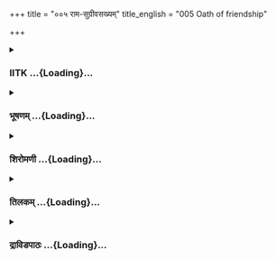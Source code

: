 +++
title = "००५ राम-सुग्रीवसख्यम्"
title_english = "005 Oath of friendship"

+++
<div caption="श्रीराम-हरिसीताराममूर्ति-घनपाठिभ्यां वचनम्" class="audioEmbed" src="https://archive.org/download/Ramayana-recitation-Sriram-harisItArAmamUrti-Ghanapaati-v2/Kanda_4/Kanda_4_KSK-005-Rama_Sugreeva_Sakhyam_0.mp3"></div>

<div class="js_include collapsed" newlevelforh1="3" title="IITK" unfilled url="/purANam/rAmAyaNam/audIchya-pAThaH/iitk/4_kiShkindhAkANDam/01-sugrIva-sakhyam/005_rAma-sugrIvasakhyam.md">
<details><summary><h3>IITK ...{Loading}...</h3></summary>

Rama and Lakshmana meet Sugriva -- Rama makes friendship with him --
Sugriva reveals the injustice done to him by Vali -- Rama assures him
help -- Sugriva promises to send his troops to find Sita.



#### श्लोकः
##### मूलम्
ऋश्यमूकात्तु हनुमान्गत्वा तु मलयं गिरिम्।  
आचचक्षे तदा वीरौ कपिराजाय राघवौ4.5.1॥

##### शब्दार्थः
हनुमान् Hanuman, ऋष्यमूकात् from Rishyamuka, मलयं Malaya, गिरिम् mountain, गत्वा on going, कपिराजाय to the lord of the monkeys, तदा then, वीरौ the two heroes, राघवौ Raghavas, आचचक्षे  seeing announced (the arrival)

##### आङ्ग्लानुवादः
Leaving Rishyamuka, Hanuman reached the Malaya mountain. Seeing the chief of monkeys there, he announced the arrival of  the heroic Raghavas.



#### श्लोकः
##### मूलम्
अयं रामो महाप्राज्ञस् सम्प्राप्तो दृढविक्रमः।  
लक्ष्मणेन सह भ्रात्रा रामोऽयं सत्यविक्रमः4.5.2॥

##### शब्दार्थः
महाप्राज्ञः very wise, दृढविक्रमः unfailing in valour, अयं रामः this Rama, भ्रात्रा with brother, लक्ष्मणेन सह along with Lakshmana, सम्प्राप्तः has arrived, अयं रामः this Rama, सत्यविक्रमः  endowed with the power of truth

##### आङ्ग्लानुवादः
'This Rama of greatwisdom and valour, endowed with the power of truth has arrived here along with his brother Lakshmana.



#### श्लोकः
##### मूलम्
इक्ष्वाकूणां कुले जातो रामो दशरथात्मजः।  
धर्मे निगदितश्चैव पितुर्निर्देशपारगः4.5.3॥

##### शब्दार्थः
इक्ष्वाकूणाम् of Ikshvakus, कुले in the race, जातः he is born, दशरथात्मजः Dasaratha's son, रामः Rama, धर्मे in righteousness, निगदितश्चैव is noteworthy, पितुः father's, निर्देशपारगः

##### आङ्ग्लानुवादः
'Born in the Ikshvaku race Rama Dasaratha's son, distinguished for his righteousness is here to carry out the orders of his father.



#### श्लोकः
##### मूलम्
तस्यास्य वसतोऽरण्ये नियतस्य महात्मनः।  
रावणेन हृता भार्या स त्वां शरणमागतः4.5.4॥

##### शब्दार्थः
अरण्ये in the forest, वसतः  living , नियतस्य  self controlled , तस्य his, अस्य this man, महात्मनः great man's, भार्या wife, रावणेन by Ravana, हृता is abducted, सः he, त्वाम् to you, शरणम् आगतः has come to you to seek refuge

##### आङ्ग्लानुवादः
'While the great Rama armed with selfrestraint was living in the forest, his wife was abducted by Ravana. So he has come to you seeing refuge.



#### श्लोकः
##### मूलम्
राजसूयाश्वमेधैश्च वह्निर्येनाभितर्पितः।  
दक्षिणाश्च तथोत्सृष्टा गावश्शतसहस्रशः4.5.5॥  
तपसा सत्यवाक्येन वसुधा येन पालिता।  
स्त्री हेतोस्तस्य पुत्रोऽयं रामस्त्वां शरणं गतः4.5.6॥

##### शब्दार्थः
येन by whom, राजसूयाश्वमेधैश्च by Rajasuya and Aswamedha yajnas, वह्निः god of fire, अभितर्पितः is gratified, तथा so also, शतसहस्रशः in hundreds and thousands, गावः cows, दक्षिणाः sacrificial gifts, उत्सृष्टाः येन by whom given, तपसा by practising religious austerity, सत्यवाक्येन  justly, वसुधा earth, पालिता is ruled, तस्य his, पुत्रः son, अयं रामः this is Rama, स्त्री हेतोः on account of a woman, शरणम् refuge, समागतः came here

##### आङ्ग्लानुवादः
'This Rama, son of a king who had gratified the firegod through many yajnas like  Rajasuya and Aswamedha, gifted hundreds of thousands of cows and ruled this earth with truth and austerity, has come seeking help for a woman.'



#### श्लोकः
##### मूलम्
भवता सख्यकामौ तौ भ्रातरौ रामलक्ष्मणौ।  
प्रतिगृह्यार्चयस्वैतौ पूजनीयतमावुभौ4.5.7॥

##### शब्दार्थः
भ्रातरौ  brothers, तौ  both, रामलक्ष्मणौ Rama and Lakshmana, भवता by you, सख्यकामौ for friendship, पूजनीयतमौ are worthiest of worship, एतौ both of them, उभौ both, प्रतिगृह्य  may receive, अर्चयस्व  welcome with all reverence

##### आङ्ग्लानुवादः
'Both the brothers, Rama and Lakshmana seek friendship with you. As both of them are worthiest of worship, welcome them with due reverence.'



#### श्लोकः
##### मूलम्
श्रुत्वा हनुमतो वाक्यं सुग्रीवो हृष्टमानसः।  
भयं चराघवाद्घोरं प्रजहौ विगतज्वरः॥4.5.8॥  
सकृत्वा मानुषं रूपं सुग्रीवः प्लवगर्षभः।  
दर्शनीयतमो भूत्वा प्रीत्या प्रोवाच राघवम्4.5.9॥

##### शब्दार्थः
हृष्टमानसः delighted at heart, सुग्रीवः Sugriva, हनुमतः Hanuman's, वाक्यम् word, श्रुत्वा having heard, भयं च and fear, राघवा Raghava, घोरं  terrible, प्रजहौ abandoned, विगतज्वरः devoid of fear, प्रीत्या lovingly, दर्शनीयतमः most attractive, सकृत्वा having taken, मानुषं रूपं human form, सुग्रीवः Sugriva, प्लवगर्षभः best among monkeys, भूत्वा having given up, राघवम् of  Raghava,  (प्र)उवाच said,

##### आङ्ग्लानुवादः
Hanuman's words took away Sugriva's great fear for Rama and filled him with cheer. This bull among monkeys gave up his natural appearance and and assuming an attractive human form spoke to Rama lovinglyः



#### श्लोकः
##### मूलम्
भवान्धर्मविनीतश्च विक्रान्तस्सर्ववत्सलः।  
आख्याता वायुपुत्रेण तत्त्वतो मे भवद्गुणाः4.5.10॥

##### शब्दार्थः
भवान् you, धर्मविनीतश्च educated in all dharmas, विक्रान्तः a great hero, सर्ववत्सलः kind to all beings, भवद्गुणाः your virtues, वायुपुत्रेण by the son of the windgod, तत्त्वतः truly, मे to me, आख्याताः apprised

##### आङ्ग्लानुवादः
'You are a great hero, affectionate to all and wellversed in all dharmas. The son of the  
Windgod has, in fact, apprised me  of your virtues



#### श्लोकः
##### मूलम्
तन्ममैवैष सत्कारो लाभश्चैवोत्तमः प्रभो।  
यत्त्वमिच्छसि सौहार्दं वानरेण मया सह4.5.11॥

##### शब्दार्थः
प्रभो O Lord, तत् that, त्वम् you, वानरेण by a monkey, मया सह with me, सौहार्दम् friendship, इच्छसि (इति) यत् that you are wishing, एषः that way, ममैव for myself, सत्कारः an honour, उत्तमः best, लाभश्च benefit

##### आङ्ग्लानुवादः
'O Lord that you are eager to have friendship with me, who is a monkey is a great honour and is extremely beneficial to me.



#### श्लोकः
##### मूलम्
रोचते यदि वा सख्यं बाहुरेष प्रसारितः।  
गृह्यतां पाणिना पाणिर्मर्यादा बध्यतां ध्रुवा4.5.12॥

##### शब्दार्थः
वा if , सख्यम् friendship, रोचते यदि is desired, एषः this is, बाहुः my arm, प्रसारितः stretched, पाणिना on my hand, पाणिः your hand, गृह्यताम् may be received, ध्रुवा firm, मर्यादा  with due2 2regard, बध्यताम् may be bound

##### आङ्ग्लानुवादः
'If you are desirous of my friendship, here is my arm (palm) stretched out to you. With due regard, establish our bond firmly, holding my palm in yours.'



#### श्लोकः
##### मूलम्
एतत्तु वचनं श्रुत्वा सुग्रीवेण सुभाषितम्।  
सम्प्रहृष्टमना हस्तं पीडयामास पाणिना4.5.13॥  
हृद्यं सौहृदमालम्ब्यपर्यष्वजत पीडितम्।

##### शब्दार्थः
सुग्रीवेण(सुग्रीवस्य) Sugriva's, सुभाषितम् wellsaid,एतत् this,वचनम् word,श्रुत्वा having heard, सम्प्रहृष्टमनाः became very happy, पाणिना with the hand, हस्तम् hand, पीडयामास pressed, सौहृदम् affectionately, आलम्ब्य maintaining, हृद्यं delighted , पीडितम्  getting close, पर्यष्वजत firmly hugged

##### आङ्ग्लानुवादः
Rama became very happy to hear Sugriva's warm words and pressed his hand with his. Delighted, he went close  to Sugriva and hugged him tightly and  affectionately.



#### श्लोकः
##### मूलम्
ततो हनूमान्सन्त्यज्य भिक्षुरूपमरिन्दमः॥4.5.14॥  
काष्ठयोस्स्वेन रूपेण जनयामास पावकम्।  
दीप्यमानं ततो वह्निं ह्निं पुष्पैरभ्यर्च्य सत्कृतम्4.5.15॥  
तयोर्मध्येऽथ सुप्रीतो निदधे सुसमाहितः।

##### शब्दार्थः
ततः thereafter, अरिन्दमः vanquisher of enemies, हनुमान् Hanuman, भिक्षुरूपम् mendicant form, सन्त्यज्य giving up, स्वेन by his real, रूपेण form, काष्ठयोः two pieces of wood, पावकम् fire, जनयामास generated, ततः then, दीप्यमानम् glowing, सत्कृतम् a spot of worship, वह्निम्  into fire, पुष्पैः of flowers, अभ्यर्च्य made an offering, सुसमाहितः vigilant, सुप्रीतः a pleased one, तयोः of them, मध्ये in between, निदधे placed

##### आङ्ग्लानुवादः
Then, Hanuman vanquisher of enemies, gave up his guise of a mendicant, assumed his natural form and generated fire by rubbing two pieces of wood. Wellpleased at heart, he made an offering of flowers to the flaming fire and placed it between them.



#### श्लोकः
##### मूलम्
ततोऽग्निं दीप्यमानं तौ चक्रतुश्च प्रदक्षिणम्॥4.5.16॥  
सुग्रीवो राघवश्चैव वयस्यत्वमुपागतौ।

##### शब्दार्थः
ततः then, तौ both of them, दीप्यमानम् blazing, अग्निम् fire, प्रदक्षिणं चक्रतुः went round, सुग्रीवः Sugriva, राघवश्चैव and Raghava also, वयस्यत्वम् friendship, उपागतौ  both established

##### आङ्ग्लानुवादः
They both circumambulated the blazing fire and solemnized their friendship.



#### श्लोकः
##### मूलम्
ततस्सुप्रीतमनसौ तावुभौ हरिराघवौ4.5.17॥  
अन्योन्यमभिवीक्षन्तौ न तृप्तिमुपजग्मतुः।

##### शब्दार्थः
ततः then, सुप्रीतमनसौ both delighted at heart, तौ both, हरिराघवौ Sugriva and Rama, उभौ  
both, अन्योन्यम् each other, अभिवीक्षन्तौ looking at each other, तृप्तिम् contented, न अभिजग्मतुः  yet not fully content

##### आङ्ग्लानुवादः
Rama and the monkey contented at heart, yet not fully content, continued looking at each other.



#### श्लोकः
##### मूलम्
त्वं वयस्योऽसि मे हृद्यो ह्येकं दुःखं सुखं च नौ4.5.18॥  
सुग्रीवो राघवं वाक्यमित्युवाच प्रहृष्टवत्।

##### शब्दार्थः
त्वम् you, मे to me, हृद्यः dear, वयस्यः friend, असि you are, नौ for both of us, सुखम् pleasure, दुःखं च and sorrow, ह्येकम् are one and the same, इति thus, सुग्रीवः Sugriva, प्रहृष्टवत् happy, वाक्यम् words, उवाच said.

##### आङ्ग्लानुवादः
'You are a dear friend to me. Your sorrow is my sorrow, your pleasure is my  pleasure. We are one and the same' said Sugriva to Rama, his heart overflowing with happiness.



#### श्लोकः
##### मूलम्
ततस्सुपर्णबहुलां छित्वा शाखां सुपुष्पिताम्4.5.19॥  
सालस्यास्तीर्य सुग्रीवो निषसाद सराघवः।

##### शब्दार्थः
ततः then, सुग्रीवः Sugriva, सालस्य of a Sala tree, सुपर्णबहुलाम् with luxuriant leaves, सुपुष्पिताम् wellblossomed, शाखाम् branch, छित्वा cut, आस्तीर्य spread, सराघवः along with Rama, निषसाद sat down.

##### आङ्ग्लानुवादः
Then Sugriva cut the branch of a sala tree with luxuriant leaves and flowers, spread it on the ground and sat down along with Raghava.



#### श्लोकः
##### मूलम्
लक्ष्मणायाथ संहृष्टो हनूमान् प्लवगर्षभः4.5.20॥  
शाखां चन्दनवृक्षस्य ददौ परमपुष्पिताम्।

##### शब्दार्थः
अथ then, संहृष्टः very happy, प्लवगर्षभः bull among monkeys, हनुमान् Hanuman, चन्दनवृक्षस्य sandal tree, परमपुष्पिताम् full of flowers, शाखाम् branch, लक्ष्मणाय to Lakshmana, ददौ gave.

##### आङ्ग्लानुवादः
Then Hanuman, the bull among monkeys, felt very happy, cut the branch of a sandalwood tree full of flowers and gave it to Lakshmana.



#### श्लोकः
##### मूलम्
ततः प्रहृष्टस्सुग्रीवः श्लक्ष्णं मधुरया गिरा4.5.21॥  
प्रत्युवाच तदा रामं हर्षव्याकुललोचनः।

##### शब्दार्थः
ततः then, प्रहृष्टः overwhelmed with joy, सुग्रीवः Sugriva, हर्षव्याकुललोचनः eyes sparkling with joy, तदा then, रामम् Rama, मधुरया in sweet, गिरा with words, श्लक्ष्णम् gently, प्रत्युवाच replied.

##### आङ्ग्लानुवादः
Then Sugriva, eyes sparkling with joy, replied to Rama in a sweet, gentle voice.



#### श्लोकः
##### मूलम्
अहं विनिकृतो राम चरामीह भयार्दितः4.5.22॥  
हृतभार्यो वने त्रस्तो दुर्गमेतदुपाश्रितः।

##### शब्दार्थः
राम Rama, अहम् I, विनिकृतः badly insulted, हृतभार्यः wife hijacked, भयार्दितः stricken with fear, इह here, वने in the forest, चरामि I am moving, त्रस्तः frightened, दुर्गम् in accessible, एतत् this, उपाश्रितः taken refuge.

##### आङ्ग्लानुवादः
'O Rama, I have been insulted deeply and my wife hijacked. Stricken with fear I have taken refuge in this inaccessible forest.



#### श्लोकः
##### मूलम्
सोऽहं त्रस्तो वने भीतो वसाम्युद्भ्रान्तचेतनः4.5.23॥  
वालिना निकृतो भ्रात्रा कृतवैरश्च राघव।

##### शब्दार्थः
राघव O Rama, भ्रात्रा by my brother, वालिना Vali, निकृतः humiliated, कृतवैरश्च developed enmity, सः अहम् such a person, त्रस्तः frightened, उद्भ्रान्तचेतनः with unsteady mind, वने in the forest, भीतः fearing, वसामि I am living.

##### आङ्ग्लानुवादः
'O Rama humiliated by my brother Vali, I have developed enmity with him. Terribly distraught and disturbed I live in this forest in great fear.



#### श्लोकः
##### मूलम्
वालिनो मे महाभाग भयार्तस्याभयं कुरु4.5.24॥  
कर्तुमर्हसि काकुत्स्थ भयं मे न भवेद्यथा।

##### शब्दार्थः
महाभाग reverend, वालिनः from Vali, भयार्तस्य feeling helpless with fear, मे to me, अभयम् security, कुरु give me, काकुत्स्थ Kakusta, मे यथा as I, भयम् fear, न भवेत् may not be, कर्तुम् to do, अर्हसि you ought to.

##### आङ्ग्लानुवादः
'O reverend Kakutstha, I feel helpless with fear from Vali. Save me. You should release me free from fear.'



#### श्लोकः
##### मूलम्
एवमुक्तस्तु तेजस्वी धर्मज्ञो धर्मवत्सलः4.5.25॥  
प्रत्यभाषत काकुत्स्थः सुग्रीवं प्रहसन्निव।

##### शब्दार्थः
एवम् that way, उक्तः having addressed, तेजस्वी glorious, धर्मज्ञः righteous man, धर्मवत्सलः   lover of dharma, काकुत्स्थः Kakutstha, प्रहसन्निव with gentle smile on the face, सुग्रीवम् to Sugriva, प्रत्यभाषत replied.

##### आङ्ग्लानुवादः
The righteous and glorious Rama to whom dharma is very dear said to Sugriva with a gentle smile on his face, when he was entreated thusः



#### श्लोकः
##### मूलम्
उपकारफलं मित्रं विदितं मे महाकपे4.5.26॥  
वालिनं तं वधिष्यामि तव भार्यापहारिणम्।

##### शब्दार्थः
महाकपे O great monkey, मित्रम् a friend, उपकारफलम् result of doing a good deed, मे to me, विदितम् is known, तव your, भार्यापहारिणम् one who has stolen your wife, तं वालिनम् that Valin, वधिष्यामि I will kill.

##### आङ्ग्लानुवादः
'O great monkey I know friendship is the fruit of a beneficial deed. I will kill that Vali who has usurped your wife.



#### श्लोकः
##### मूलम्
अमोघास्सूर्यसङ्काशा ममैते निशिताश्शराः4.5.27॥  
तस्मिन्वालिनि दुर्वृत्ते निपतिष्यन्ति वेगिताः।  
कङ्कपत्रप्रतिच्छन्ना महेन्द्राशनिसन्निभाः4.5.28॥  
तीक्ष्णाग्रा ऋजुपर्वाणस्सरोषा भुजगा इव।

##### शब्दार्थः
अमोघाः unfailing, सूर्यसङ्कशाः comparable to Sun, निशिताः sharp, कङ्कपत्रप्रतिच्छन्नाः covered with the feathers of a kanka bird, महेन्द्राशनिसन्निभाः equal to great India's thunderbolt, तीक्ष्णाग्राः with a sharp tip, ऋजुपर्वाणः straight, सरोषाः angry, भुजगाः इव like serpents, इमे these, मम शराः my arrows, वेगिताः soon, दुर्वृत्ते at the miscreant, तस्मिन् at him, वालिनि at Vali, निपतिष्यन्ति they will strike.

##### आङ्ग्लानुवादः
'These arrows covered with kanka feathers, sharp and straight at the tip, comparable to great Indra's thunderbolt are (burning bright) like the sun. Looking like angry serpents, they will unfailingly strike at the miscreant Vali soon.



#### श्लोकः
##### मूलम्
तमद्य वालिनं पश्य तीक्ष्णैराशीविषोपमैः4.5.29॥  
शरैर्विनिहतं भूमौ विकीर्णमिव पर्वतम्।

##### शब्दार्थः
अद्य now, आशीविषोपमैः comparable to serpents, तीक्ष्णैः sharp, शरैः arrows, विनिहतम् killed, भूमौ on the ground, प्रकीर्णम् will fall shattered, पर्वतमिव like a mountain, वालिनम् Vali, पश्य see.

##### आङ्ग्लानुवादः
'With these sharp, serpentlike arrows Vali will be killed. He will fall down on the ground like a mountain shattered.You will see it now'.



#### श्लोकः
##### मूलम्
स तु तद्वचनं श्रुत्वा राघवस्यात्मनो हितम्4.5.30॥  
सुग्रीवः परमप्रीतस्सुमहद्वाक्यमब्रवीत्।

##### शब्दार्थः
सः सुग्रीवः that Sugriva, आत्मनः for himself, हितम् welfare, राघवस्य Rama's, तत् वचनम् those words, श्रुत्वा after hearing, परमप्रीतः very much pleased, सुमहान् very great, वाक्यम् words, अब्रवीत् said.

##### आङ्ग्लानुवादः
Sugriva, very much pleased with the words of Rama, spoke highly (of him).



#### श्लोकः
##### मूलम्
तव प्रसादेन नृसिंह राघव  
प्रियां च राज्यं च समाप्नुयामहम्।  
तथा कुरु त्वं नरदेव वैरिणं  
यथा निहंस्यद्य रिपुंममाग्रजम्4.5.31॥

##### शब्दार्थः
नृसिंह lion among men, तव your, प्रसादेन by your grace, अहम् I am, प्रियां च wife and, राज्यं च kingdom, समाप्नुयाम् will attain, नरदेव king, सः he, पुनः again, यथा as, निहंस्यद्य will destroy, तथा thus, त्वम् you, वैरिणम् enemy, मम अग्रजम् my elder brother, कुरु do.

##### आङ्ग्लानुवादः
'O Rama, by your grace I will get my wife and kingdom back. O king accomplish this so that I can destroy my, elder brother, my enemy, O lion among men



#### श्लोकः
##### मूलम्
सीता कपीन्द्रक्षणदाचराणां  
राजीवहेमज्वलनोपमानि।  
सुग्रीवरामप्रणयप्रसङ्गे  
वामानि नेत्राणि समं स्फुरन्ति4.5.32॥

##### शब्दार्थः
सुग्रीवरामप्रणयप्रसङ्गे while Sugriva and Rama were making a friendly alliance, सीताकपीन्द्रक्षणदाचराणाम् Sita's, Vali's and also Ravana's, राजीवहेमज्वलनोपमानि lotuslike and blazing like gold, वामानिनेत्राणि left eyes, समम् equally, स्फुरन्ति throbbed.

##### आङ्ग्लानुवादः
While Sugriva was making a friendly alliance with Rama, Sita's left eye, like lotus, Vali's left eye glittering like gold and Ravana's left eye blazing (like fire) twitched at the same time for a moment (Twitching of left eye is considered auspicious to a woman and ominous to a man).  

#### समाप्तिः
 श्रीमद्रामायणे वाल्मीकीय आदिकाव्ये किष्किन्धाकाण्डे पञ्चमस्सर्गः॥  
Thus ends the fifth sarga of Kishkindakanda of the Holy Ramayana, the first epic composed by sage Valmiki.

</details>
</div>
<div class="js_include collapsed" newlevelforh1="3" title="भूषणम्" unfilled url="/purANam/rAmAyaNam/audIchya-pAThaH/TIkA/bhUShaNa_iitk/4_kiShkindhAkANDam/01-sugrIva-sakhyam/005_rAma-sugrIvasakhyam.md">
<details><summary><h3>भूषणम् ...{Loading}...</h3></summary>



ऋश्यमूकात्तु हनुमान् गत्वा तु मलयं गिरिम् ।  

आचचक्षे तदा वीरौ कपिराजाय राघवौ  ॥  ४।५।१  ॥   

अथ पापभीतस्य कर्मानुरूपं फलं दिशतो भगवतो ऽपि त्रस्तस्य आचार्यमुखात्
भगवद्गुणान् श्रुत्वा तदेकोपायनिष्ठा सूच्यते पञ्चमे ऋश्यमूकात्वित्यादि ।
रामलक्ष्मणदर्शनभीतः सुग्रीवः ऋश्यमूकादुत्प्लुत्य गहनं
मलयाख्यमृश्यमूकपर्यन्तपर्वतं गतः हनुमान् रामलक्ष्मणौ तत्र प्रतिष्ठाप्य
सुग्रीवं तत्रानीतवानिति बोध्यम्  ॥  ४।५।१  ॥   

  

अयं रामो महाप्राज्ञः सम्प्राप्तो दृढविक्रमः ।  

लक्ष्मणेन सह भ्रात्रा रामो ऽयं सत्यविक्रमः  ॥  ४।५।२  ॥   

अयं रामः सम्प्राप्तः । अयं रामः सत्यविक्रमः । त्वच्छत्रुनिबर्हणक्षम
इत्यर्थः  ॥  ४।५।२  ॥   

  

इक्ष्वाकूणां कुले जातो रामो दशरथात्मजः ।  

धर्मे निगदितश्चैव पितुर्निर्देशपारगः  ॥  ४।५।३  ॥   

निगदितः प्रसिद्धः  ॥  ४।५।३  ॥   

  

तस्यास्य वसतो ऽरण्ये नियतस्य महात्मनः ।  

रावणेन हृता भार्या स त्वां शरणमागतः  ॥  ४।५।४  ॥   

राजसूयाश्वमेधैश्च वह्निर्येनाभितर्पितः ।  

दक्षिणाश्च तथोत्सृष्टा गावः शतसहस्रशः  ॥  ४।५।५  ॥   

तपसा सत्यवाक्येन वसुधा येन पालिता ।  

स्त्रीहेतोस्तस्य पुत्रो ऽयं रामस्त्वां शरणं गतः  ॥  ४।५।६  ॥   

भवता सख्यकामौ तौ भ्रातरौ रामलक्ष्मणौ ।  

प्रतिगृह्यार्चयस्वैतौ पूजनीयतमावुभौ  ॥  ४।५।७  ॥   

श्रुत्वा हनुमतो वाक्यं सुग्रीवो हृष्टमानसः ।  

भयं च राघवाद्घोरं प्रजहौ विगतज्वरः  ॥  ४।५।८  ॥   

तस्येत्यादि  ॥  ४।५।४८  ॥   

  

स कृत्वा मानुषं रूपं सुग्रीवः प्लवगर्षभः ।  

दर्शनीयतमो भूत्वा प्रीत्या प्रोवाच राघवम्  ॥  ४।५।९  ॥   

भवान् धर्मविनीतश्च विक्रान्तः सर्ववत्सलः ।  

आख्याता वायुपुत्रेण तत्त्वतो मे भवद्गुणाः  ॥  ४।५।१०  ॥   

तन्मयैवैष सत्कारो लाभश्चैवोत्तमः प्रभो ।  

यत्त्वमिच्छसि सौहार्दं वानरेण मया सह  ॥  ४।५।११  ॥   

स कृत्वेति । राघवं प्राप्येति शेषः  ॥  ४।५।९११  ॥   

  

रोचते यदि वा सख्यं बाहुरेष प्रसारितः ।  

गृह्यतां पाणिना पाणिर्मर्यादा बध्यतां ध्रुवा  ॥  ४।५।१२  ॥   

रोचत इति । मर्यादा व्यवस्था  ॥  ४।५।१२  ॥   

  

एतत्तु वचनं श्रुत्वा सुग्रीवेण सुभाषितम् ।  

स प्रहृष्टमना हस्तं पीडयामास पाणिना  ॥  ४।५।१३  ॥   

एतत्विति । राम इति शेषः  ॥  ४।५।१३  ॥   

  

हृद्यं सौहृदमालम्ब्य पर्यष्वजत पीडितम्  ॥  ४।५।१४  ॥   

हृद्यमित्यर्धम् । पिडितं दृढम्  ॥  ४।५।१४  ॥   

  

ततो हनूमान् सन्त्यज्य भिक्षुरूपमरिन्दमः ।  

काष्ठयोः स्वेन रूपेण जनयामास पावकम्  ॥  ४।५।१५  ॥   

मर्यादा बध्यतामिति वदतः सुग्रीवस्याशयं विदित्वाचरति तत इति । भिक्षुरूपं
सन्त्यज्येत्यनेन सुग्रीवविश्वासार्थम् "तौ त्वया प्राकृतेनैव गत्वा ज्ञेयौ
प्लवङ्गम" इति तदुक्तप्रकारेण पुनर्भिक्षुरूपेणैव तदन्तिकं गत इत्यवगम्यते
। स्वेन रूपेण वानररूपेण काष्ठयोः अरणिभूतशमीकाष्ठयोः । सप्तम्यन्तं पदम्
 ॥  ४।५।१५  ॥   

  

दीप्यमानं ततो वह्निं पुष्पैरभ्यर्च्य सत्कृतम् ।  

तयोर्मध्ये ऽथ सुप्रीतो निदधे सुसमाहितः  ॥  ४।५।१६  ॥   

दीप्यमानमिति । सत्कृतमित्यभ्यर्च्येत्यस्यानुवादः । तयोः रामसुग्रीवयोः  ॥ 
४।५।१६  ॥   

  

ततो ऽग्निं दीप्यमानं तौ चक्रतुश्च प्रदक्षिणम् ।  

सुग्रीवो राघवश्चैव वयस्यत्वमुपागतौ  ॥  ४।५।१७  ॥   

तत इति । प्रदक्षिणं चक्रतुः । अन्योन्यं पाणिं गृहीत्वेति शेषः । उपागतौ
अग्निसाक्षिकमिति शेषः  ॥  ४।५।१७  ॥   

  

ततः सुप्रीतमनसौ तावुभौ हरिराघवौ ।  

अन्योन्यमभिवीक्षन्तौ न तृप्तिमुपजग्मतुः  ॥  ४।५।१८  ॥   

तत इति । अभिवीक्षन्तौ अभिवीक्षमाणौ  ॥  ४।५।१८  ॥   

  

त्वं वयस्यो ऽसि मे हृद्यो ह्येकं दुःखं सुखं च नौ ।  

सुग्रीवो राघवं वाक्यमित्युवाच प्रहृष्टवत्  ॥  ४।५।१९  ॥   

त्वमिति । एकं समानम्, त्वद्दुःखेन मम दुखं भवतु त्वत्सुखेन मम सुखं
भवत्वित्यर्थः । अनेन परसाम्यापत्त्यभ्यर्थनं सूचितम्  ॥  ४।५।१९  ॥   

  

ततः स पर्णबहुलां छित्त्वा शाखां सुपुष्पिताम् ।  

सालस्यास्तीर्य सुग्रीवो निषसाद सराघवः  ॥  ४।५।२०  ॥   

लक्ष्मणायाथ संहृष्टो हनुमान् प्लवगर्षभः ।  

शाखां चन्दनवृक्षस्य ददौ परमपुष्पिताम्  ॥  ४।५।२१  ॥   

तत इति । सराघव इत्यनेन एकासनत्वमुक्तम्  ॥  ४।५।२०,२१  ॥   

  

ततः प्रहृष्टः सुग्रीवः श्लक्ष्णं मधुरया गिरा ।  

प्रत्युवाच तदा रामं हर्षव्याकुललोचनः  ॥  ४।५।२२  ॥   

तत इति । "प्रत्युवाच तदा रामम्" इति पाठः  ॥  ४।५।२२  ॥   

  

अहं विनिकृतो राम चरामीह भयार्दितः ।  

हृतभार्यो वने त्रस्तो दुर्गमे तदुपाश्रितः  ॥  ४।५।२३  ॥   

अहमिति । त्रस्तः चकितः । अत्रस्त इति वा  ॥  ४।५।२३  ॥   

  

सो ऽहं त्रस्तो वने भीतो वसाम्युद्भ्रान्तचेतनः ।  

वालिना निकृतो भ्रात्रा कृतवैरश्च राघव  ॥  ४।५।२४  ॥   

सो ऽहमिति । त्रस्तः भीतः उत्तरोत्तरं भीतः । यद्वा वालित्रस्तो ऽहमस्मिन्
वने अभीतो वसामीत्यर्थः  ॥  ४।५।२४  ॥   

  

वालिनो मे महाभाग भयार्तस्याभयं कुरु ।  

कर्तुमर्हसि काकुत्स्थ भयं मे न भवेद्यथा  ॥  ४।५।२५  ॥   

वालिन इति । अभयं भयाभावं कुरु । आर्त्यतिशयेन दार्ढ्याय पुनरुच्यते
कर्तुमित्यर्धेन । मे भयं यथा न भवेत्तथा कर्तुमर्हसीत्यन्वयः  ॥  ४।५।२५
 ॥   

  

एवमुक्तस्तु तेजस्वी धर्मज्ञो धर्मवत्सलः ।  

प्रत्यभाषत काकुत्स्थः सुग्रीवं प्रहसन्निव  ॥  ४।५।२६  ॥   

उपकारफलं मित्रं विदितं मे माहकपे ।  

वालिनं तं वधिष्यामि तव भार्यापहारिणम्  ॥  ४।५।२७  ॥   

अमोघाः सूर्यसङ्काशा ममैते निशिताः शराः ।  

तस्मिन् वालिनि दुर्वृत्ते निपतिष्यन्ति वेगिताः  ॥  ४।५।२८  ॥   

प्रहसन्निव कियन्मात्रमेतदिति हसित्वा । इवशब्दो मन्दस्मितत्वे  ॥  ४।५।२६२८
 ॥   

  

कङ्कपत्त्रप्रतिच्छन्ना महेन्द्राशनिसन्निभाः ।  

तीक्ष्णाग्रा ऋजुपर्वाणाः सरोषा भुजगा इव  ॥  ४।५।२९  ॥   

कङ्कपत्त्रप्रतिच्छन्नाः कङ्कपत्रैर्बद्धा इत्यर्थः  ॥  ४।५।२९  ॥   

  

तमद्य वालिनं पश्य क्रूरैराशीविषोपमैः ।  

शरैर्विनिहतं भूमौ विकीर्णमिव पर्वतम्  ॥  ४।५।३०  ॥   

स तु तद्वचनं श्रुत्वा राघवस्यात्मनो हितम् ।  

सुग्रीवः परमप्रीतः सुमहद्वाक्यमब्रवीत्  ॥  ४।५।३१  ॥   

अद्य पश्येत्यनेन क्रियाझाटित्यमुक्तम्  ॥  ४।५।३०,३१  ॥   

  

तव प्रसादेन नृसिंह राघव प्रियां च राज्यं च समाप्नुयामहम् ।  

तथा कुरु त्वं नरदेव वैरिणं यथा निहंस्यद्य रिपुं ममाग्रजम्  ॥  ४।५।३२  ॥   

कुरु यतस्वेत्यर्थः । वैरिणं रिपुमिति द्विरुक्त्या वैरकृतं शात्रवं न तु
जात्येत्युक्तम्  ॥  ४।५।३२  ॥   

  

सीताकपीन्द्रक्षणदाचराणां राजीवहेमज्वलनोपमानि ।  

सुग्रीवरामप्रणयप्रसङ्गे वामानि नेत्राणि समं स्फुरन्ति  ॥  ४।५।३३  ॥   

इत्यार्षे श्रीरामायणे वाल्मीकीये आदिकाव्ये श्रीमत्किष्किन्धाकाण्डे
पञ्चमः सर्गः  ॥  ५  ॥   

प्रसङ्गात् कविराह सीतेति । सीतानेत्रं राजीवोपमम् । वालिनेत्रं हेमोपमं
पिङ्गाक्षत्वात् । रावणनेत्राणि ज्वलनोपमानि । पुरुषस्य
वामनेत्रस्फुरणमनर्थकरम् । स्त्रियास्तु शोभनमिति निमित्तशास्त्रविदः  ॥ 
४।५।३३  ॥   

इति श्रीगोविन्दराजविरचिते श्रीरामायणभूषणे मुक्ताहाराख्याने
किष्किन्धाकाण्डव्याख्याने प़ञ्चमः सर्गः  ॥  ५  ॥   



</details>
</div>
<div class="js_include collapsed" newlevelforh1="3" title="शिरोमणी" unfilled url="/purANam/rAmAyaNam/audIchya-pAThaH/TIkA/shiromaNI_iitk/4_kiShkindhAkANDam/01-sugrIva-sakhyam/005_rAma-sugrIvasakhyam.md">
<details><summary><h3>शिरोमणी ...{Loading}...</h3></summary>



रामलक्ष्मणनयनान्तरकालिकं हनुमद्वृत्तान्तमाह ऋष्यमूकादित्यादिभिः ।
ऋष्यमूकात् मलयं तदेकदेशमलयाभिधं गिरिं हनुमान्गत्वा कपिराजाय सुग्रीवाय
राघवौ रामलक्ष्मणावाचचक्षे । एतेन राघवौ ऋष्यमूके एव हनुमता संस्थापिताविति
सूचितम्  ॥  ४।५।१  ॥   

  

तद्वचनाकारमाह अयमिति । महाप्राज्ञ हे सुग्रीव दृढविक्रमः अजेयपराक्रमः
सत्यविक्रमः सत्याय सत्यपरिपालनाय विक्रमः पादन्यासो यस्य सः धर्मे
स्वधर्माचरणे निगदितः प्रसिद्धः अत एव पितुर्निर्देशकारक आज्ञापरिपालकः
आरामः सर्वाभिरामदाता अरामः अरमतिप्रकाशममति प्राप्नोति सः इक्ष्वाकूणां
कुले जातः प्रादुर्भूतो दशरथात्मजो दशरथनित्यपुत्रः अयं रामः लक्ष्मणेन
भ्रात्रा सह अयं शापवशेन वालिना प्राप्तुमशक्यम् ऋष्यमूकं संप्राप्तः ।
श्लोकद्वयमेकान्वयि  ॥  ४।५।२,३  ॥   

  

वनगमनप्रयोजनं स्पष्टतो वदन्नाह राजेति । येन
राजसूयाश्वमेधैर्वह्निरतितर्पितः शतसहस्रशः गावो दक्षिणा उत्सृष्टाः दत्ताः
तपसा अतिविचारेण सत्यवाक्येन च येन वसुधा पालिता तस्य दशरथस्य पुत्रो ऽयं
रामः स्त्रीहेतोः भार्यानिदर्शितमुनिपरिपालनकारणात् अरण्यं समागतः
संप्राप्तः । श्लोकद्वयमेकान्वयि  ॥  ४।५।४,५  ॥   

  

तस्येति । तस्य पित्राज्ञप्तस्य अत एवारण्ये वसतः नियतस्य नित्यं
यतचित्तस्यास्य रामस्य भार्या रावणेन हृता अतः स रामः शरणं स्वरक्षार्थिनं
त्वामागतः प्राप्तः  ॥  ४।५।६  ॥   

  

भवतेति । भवता सख्यकामौ सख्यविषयकेच्छावन्तौ एतौ रामलक्ष्मणौ प्रगृह्य
तत्संनिधिं गत्वा आनीय अर्चयस्व  ॥  ४।५।७  ॥   

  

श्रुत्वेति । हनुमतो वाक्यं श्रुत्वा हृष्टमानसः सुग्रीवः राघवात् भयं
वालिप्रेषितसंभावनया समुत्पन्नभीतिं प्रजहौ अत एव गतविज्वरो ऽभवदिति शेषः
 ॥  ४।५।८  ॥   

  

स इति । सुग्रीवो मानुषं रूपं कृत्वा अत एव दर्शनीयतमो भूत्वा प्रीत्या
राघवं प्राप्येति शेषः, उवाच  ॥  ४।५।९  ॥   

  

तद्वचनाकारमाह भवानिति । धर्मविनीतः धर्मविषयकातिशिक्षावान् अत एव सुतपाः
अतिविचारवान् अत एव सर्ववत्सलः सर्वविषयकवात्सल्यवान् भवान् अस्तीति शेषः ।
ननु त्वया कथं ज्ञातमित्यत आह भवद्गुणाः वायुपुत्रेण मे मह्यं तत्त्वतः
आख्याताः  ॥  ४।५।१०  ॥   

  

तदिति । एष त्वं वानरेण मया सह सौहार्दं यदिच्छसि तन्मम सत्कारः उत्तमो
लाभश्च  ॥  ४।५।११  ॥   

  

रोचते इति । यदि मे सख्यं रोचते भवते इति शेषः, तदा एष बाहुः प्रसारितो
मयेति शेषः । तत्प्रयोजनमाह पाणिना स्वहस्तेन पाणिः मम हस्तः गृह्यतां
ध्रुवा अचाल्या मर्यादा गृहीतकरो न त्यक्तव्य इत्याकारकसदाचारः गृह्यतां
स्वीक्रियताम्  ॥  ४।५।१२  ॥   

  

एतदिति । सुग्रीवस्य सुभाषितमेतद्वचनं श्रुत्वा संप्रहृष्टमनाः रामः पाणिना
हस्तं सुग्रीवपाणिं पीडयामास दृढं जग्राह  ॥  ४।५।१३  ॥   

  

हृष्ट इति । सौहृदमालम्ब्य प्राप्य हृष्टः सुग्रीवः पीडितं
सीतावियोगदुःखितं रामं पर्यष्वजत ततो ऽनन्तरम् अरिन्दमो हनूमान् भिक्षुरूपं
संत्यज्य स्वेन आत्मीयेन रूपेणोपलक्षितः सन् काष्ठयोः अरण्योः पावकं वह्निं
जनयामास । भिक्षुरूपं संत्यज्येत्यनेन सुग्रीवसमीपागमनसमये तद्विश्वासार्थं
पुनर्भिक्षुरूपं जग्राहेति व्यञ्जितम् । सार्धश्लोक एकान्वयी  ॥  ४।५।१४
 ॥   

  

दीप्यमानमिति । ततस्तयोररण्योर्दीप्यमानं वह्निं सत्कृतं यथा भवति तथा
पुष्पैरभ्यर्च्य तयोः रामसुग्रीवयोर्मध्ये सुप्रीतो हनुमान् निदधौ ।
अर्धद्वयमेकान्वयि  ॥  ४।५।१५  ॥   

  

तत इति । ततो वह्निस्थापनान्तरं वयस्यत्वं सख्यमुपागतौ प्राप्तौ सुग्रीवो
राघवश्च प्रदक्षिणं चक्रतुः  ॥  ४।५।१६  ॥   

  

तत इति । ततः अग्निसाक्ष्यपूर्वकसख्यप्राप्त्यनन्तरम् अन्योन्यमभिवीक्षन्तौ
उभौ हरिराघवौ वानररामौ तृप्तिं न अभिजग्मतुः  ॥  ४।५।१७  ॥   

  

त्वमिति । यतस्त्वं मे वयस्यो ऽसि अत एव हृद्यः हृदयप्रियः अत एव नौ आवयोः
दुःखं सुखं च एकमेव च एकमेव इति प्रहृष्टवत् प्रहर्षविशिष्टं
अत्यानन्दकरमित्यर्थः, वाक्यं सुग्रीवो राघवमुवाच  ॥  ४।५।१८  ॥   

  

तत इति । शोभनानि पर्णबहुलानि बहुपत्राणि यस्यां तां सुपुष्पितां शालस्य
वृक्षविशेषस्य शाखां भङ्क्त्वा संछिद्य आस्तीर्य सराघवः सुग्रीवः निषसाद ।
शाखायामित्यर्थतो लब्धम्  ॥  ४।५।१९  ॥   

  

लक्ष्मणायेति । हनूमान् परमपुष्पितां चन्दनवृक्षस्य शाखां लक्ष्मणाय ददौ  ॥ 
४।५।२०  ॥   

  

तत इति । प्रहृष्टः प्राप्तसंतोषः अत एव हर्षव्याकुललोचनः सुग्रीवः मधुरया
गिरा श्लक्ष्णं यथा भवति तथा रामं प्रत्युवाच  ॥  ४।५।२१  ॥   

  

तद्वचनाकारमाह अहमिति । हे राम विनिकृतः भ्रात्रा निःसारितः अत एव
हृतभार्यः अत एव भयार्दितः तद्भयपीडितः अत एव त्रस्तः उद्विग्नचित्तो ऽहं
अवने स्वरक्षार्थम् एतत् दुर्गमुपाश्रितः नित्यं प्राप्तः सन् चरामि  ॥ 
४।५।२२,२३  ॥   

  

स इति । वालिना निकृतः अत एव कृतवैरः अत एव त्रस्तः उद्विग्नः अत एव
उद्भ्रान्तचेतनः कर्तव्याकर्तव्यविषयकविवेकरहितचित्तवान् सः त्वत्सख्यं
प्राप्तो ऽहं वने वसामि अतः वालिनः सकाशात् भयार्तस्य मे अभयं भीतिरहितं
त्वं कुरु । सार्धश्लोक एकान्वयी  ॥  ४।५।२४  ॥   

  

कर्तुमिति । काकुत्स्थ हे राम यथा मे भयं न भवेत् तथा कर्तुमर्हसि, वालिनं
जहीति तात्पर्यम् । अर्धं पृथक् । एवमिति । एवमुक्तस्तेजस्वी रामः
प्रहसन्निव सुग्रीवं प्रत्यभाषत । अर्धद्वयमेकान्वयि  ॥  ४।५।२५  ॥   

  

तद्वचनाकारमाह उपकारेति । मित्रम् उपकारफलम् उपकारकारकमित्यर्थः, भवतीति मे
विदितं विज्ञातम् अतस्तव भार्यापहारिणं वालिनं वधिष्यामि  ॥  ४।५।२६  ॥   

  

अमोघा इति । अमोघाः नैष्फल्यरहिताः वेगिताः अतिवेगवन्तः
कङ्कपत्रप्रतिच्छन्नाः तीक्ष्णाग्राः ऋजुपर्वाणः ऋजुपर्वविशिष्टाः सरोषा
निशिताः तीक्ष्णदंष्ट्राः भुजगा इव मे शरा बाणाः दुर्वृत्ते दुष्टाचरणशीले
वालिनि निपतिष्यन्ति । अर्धचतुष्टयमेकान्वयि  ॥  ४।५।२७,२८  ॥   

  

तमिति । आशीविषोपमैः अतिविषवत्सर्पतुल्यैः शरैः विनिहतमत एव भूमौ प्रकीर्णं
प्रक्षिप्तं पर्वतमिव अद्यवालिनं पश्य  ॥  ४।५।२९  ॥   

  

स इति । आत्मनो हितं राघवस्य तद्वचनं श्रुत्वा परमप्रीतः सुग्रीवः अब्रवीत्
 ॥  ४।५।३०  ॥   

  

तद्वचनाकारमाह तवेति । तव प्रसादेन प्रियां भार्यां राज्यं च अहं
समाप्नुयाम् इति हेतोः वैरिणं ममाग्रजं वालिनं तथा कुरु यथा सो ऽग्रजः मां
पुनर्न हिंस्यात्  ॥  ४।५।३१  ॥   

  

कार्यसिद्धिसूचकसुशकुनमाह सीतेति । सुग्रीवरामप्रणयप्रसङ्गे सुग्रीवरामयोः
भख्यसमये सीतादीनां क्रमेण राजीवादिसदृशानि वामानि नेत्राणि
सममेककालावच्छेदेन स्फुरन्ति तत्र कपीन्द्रो वाली, क्षणदाचरा राक्षसाः
स्त्रीणां वामाङ्गस्फुरणस्य शुभप्रदत्वं पुंसाममङ्गलप्रदत्वमिति
तन्त्रान्तरे प्रसिद्धम्  ॥  ४।५।३२ ॥   

  

इति श्रीमद्वाल्मीकीयरामायणव्याख्याने रामायणशिरोमणौ किष्किन्धाकाण्डे
पञ्चमः सर्गः  ॥  ४।५  ॥   

  



</details>
</div>
<div class="js_include collapsed" newlevelforh1="3" title="तिलकम्" unfilled url="/purANam/rAmAyaNam/audIchya-pAThaH/TIkA/tilaka_iitk/4_kiShkindhAkANDam/01-sugrIva-sakhyam/005_rAma-sugrIvasakhyam.md">
<details><summary><h3>तिलकम् ...{Loading}...</h3></summary>



ऋष्यमूकादिति । ऋष्यमूके सुग्रीववासस्थाने राघवौ स्थापयित्वा, ततः
सुग्रीवानयनार्थं ऋष्यमूकैकदेशं मलयाख्यं गिरिं गत्वेत्यन्वयः  ॥  ४।५।१
 ॥   

  

अयं रामः मलयस्थसुग्रीवदृष्टिपथवर्तित्वादेवं निर्देशः । पुनराहादरात्--
रामो ऽयमिति । सत्यविक्रमत्वदृढत्वाभ्यां त्वच्छत्रुनिरसनक्षमता व्यज्यते
 ॥  ४।५।२  ॥   

  

इक्ष्वाकूणामित्यनेन स्वरूपकथनम् । धर्मे स्वसत्यपरिपालनरूपधर्मनिमित्तम् ।
निगदितः प्रेरितः पित्रेति शेषः । अत एव तस्य पितुर्निर्देशकारकः  ॥ 
४।५।३,४  ॥   

  

स्त्रीहेतोः पित्रा स्त्रियै दत्तस्य वरस्य पालनहेतोः  ॥  ४।५।५,६  ॥   

  

प्रगृह्य दर्शनाकाङ्क्षिणोर्दर्शनं दत्त्वा  ॥  ४।५।७  ॥   

  

दर्शनीयतमो भूत्वा इच्छावशादिति शेषः  ॥  ४।५।८  ॥   

  

धर्मविनीतो धर्मे शिक्षितः  ॥  ४।५।९  ॥   

  

एष मन्मैत्रीच्छारूपः । तदेवाह यत्त्वमिति । वानरेण तिर्यग्योनिना ऽपि  ॥ 
४।५।१०  ॥   

  

रोचते यदीति । कार्यवशादिति शेषः । ध्रुवा मर्यादानुल्लङ्घनीयो
ऽन्योन्यकार्यसंपादनविषयो निश्चयः । बध्यतां बुद्ध्या विचार्य
प्रतिज्ञायताम्  ॥  ४।५।११  ॥   

  

हस्तं पीडयामास दक्षिणहस्तेन दक्षिणहस्तं गृहीतवान्  ॥  ४।५।१२  ॥   

  

पीडितं पर्यष्वजत गाढमालिङ्गितवान् । कृतसौहार्दस्थैर्याय
दनूपदिष्टाग्निसाक्षिकत्वसिद्धये च रामप्रेरितहनूमतः प्रवृत्तिः तत इति ।
भिक्षुरूपं परित्यज्य "तौ त्वया प्राकृतेनेव गत्वा ज्ञेयौ प्लवङ्गम" इति
सुग्रीवाज्ञाकरणप्रतीतये रामागमननिवेदनसमये पुनः कृतं भिक्षुरूपं परित्यज्य
 ॥  ४।५।१३  ॥   

  

स्वेन रूपेण वानररूपेण काष्ठयोररण्योरग्निं जनयामास । ततो दीप्यमानमग्निं
तयोर्मध्ये निदधौ । निहितं च तं पुष्पैरभ्यर्च्य सत्कृतं
परिस्तरणादिसत्कृतं चाकरोत्  ॥  ४।५।१४  ॥   

  

प्रदक्षिणं चक्रतुः मैत्रीदार्ढ्यायेति शेषः  ॥  ४।५।१५,१६  ॥   

  

हृद्यो हृदयप्रियः । एकं समानमित्यर्थः  ॥  ४।५।१७  ॥   

  

प्रहृष्टवत्प्रहृष्टः सन्नेतावत्पर्यन्तं सम्यग्विश्वासाभावात्सुग्रीवः
पृथगासनस्थ एवासीदिति ज्ञायते । तदाह ततः सुपर्णेति  ॥  ४।५।१८  ॥   

  

आस्तीर्य राघवायेति शेषः । सराघवो निषसाद स्वयं तत्र स्थित इत्यर्थः  ॥ 
४।५।१९  ॥   

  

लक्ष्मणाय विषादपरिहारार्थं चन्दनशाखास्तरणदानम् । अथ कार्यमर्यादाबन्धनाय
प्रवृत्तिः तत इति  ॥  ४।५।२०  ॥   

  

इह वने इत्यन्वयः  ॥  ४।५।२१,२२  ॥   

  

अभयं कुर्वभयप्रतिज्ञां कुरु  ॥  ४।५।२३  ॥   

  

तदेव दार्ढ्याय पुनराह कर्तुमिति  ॥  ४।५।२४  ॥   

  

लीलाविसृष्टैकेषुमात्रसाध्यत्वात्प्रहसन्निवेति । उपकारः फलं यस्य तम्  ॥ 
४।५।२५,२६  ॥   

  

वेगिताः सञ्जातवेगाः  ॥  ४।५।२७२९  ॥   

  

मम वैरिणमग्रजं तथा कुरु, यथा पुनः स मम न हिंस्यात्  ॥  ४।५।३०  ॥   

  

सीतादीनां राजीवादिभिः क्रमेणान्वयः । कपीन्द्रो ऽत्र वाली । पुंसां
वामनेत्रस्पन्दो ऽशुभशंसी, स्त्रीणां स शुभशंसी  ॥  ४।५।३१  ॥   

  

इति श्रीरामाभिरामे श्रीरामीये रामायणतिलके वाल्मीकीय आदिकाव्ये
किष्किन्धाकाण्डे पञ्चमः सर्गः  ॥  ४।५  ॥   

  



</details>
</div>
<div class="js_include collapsed" newlevelforh1="3" title="द्राविडपाठः" unfilled url="/purANam/rAmAyaNam/drAviDapAThaH/4_kiShkindhAkANDam/01-sugrIva-sakhyam/005_rAma-sugrIvasakhyam.md">
<details><summary><h3>द्राविडपाठः ...{Loading}...</h3></summary>



  
ऋश्यमूकात्तु हनुमान् गत्वा तु मलयं गिरिम्।  
आचचक्षे तदा वीरौ कपिराजाय राघवौ ॥ 4.5.1 ॥   
अयं रामो महाप्राज्ञः सम्प्राप्तो दृढविक्रमः।  
लक्ष्मणेन सह भ्रात्रा रामोऽयं सत्यविक्रमः ॥ 4.5.2 ॥   
इक्ष्वाकूणां कुले जातो रामो दशरथात्मजः।  
धर्मे निगदितश्चैव पितुर्निर्देशपारगः ॥ 4.5.3 ॥   
तस्यास्य वसतोऽरण्ये नियतस्य महात्मनः।  
रावणेन हृता भार्या स त्वां शरणमागतः ॥ 4.5.4 ॥   
राजसूयाश्वमेधैश्च वह्निर्येनाभितर्पितः।  
दक्षिणाश्च तथोत्सृष्टा गावः शतसहस्रशः ॥ 4.5.5 ॥   
तपसा सत्यवाक्येन वसुधा येन पालिता।  
स्त्रीहेतोस्तस्य पुत्रोऽयं रामस्त्वां शरणं गतः ॥ 4.5.6 ॥   
भवता सख्यकामौ तौ भ्रातरौ रामलक्ष्मणौ।  
प्रतिगृह्यार्चयस्वैतौ पूजनीयतमावुभौ ॥ 4.5.7 ॥   
श्रुत्वा हनुमतो वाक्यं सुग्रीवो हृष्टमानसः।  
भयं च राघवाद्घोरं प्रजहौ विगतज्वरः ॥ 4.5.8 ॥   
स कृत्वा मानुषं रूपं सुग्रीवः प्लवगर्षभः।  
दर्शनीयतमो भूत्वा प्रीत्या प्रोवाच राघवम् ॥ 4.5.9 ॥   
भवान् धर्मविनीतश्च विक्रान्तः सर्ववत्सलः।  
आख्याता वायुपुत्रेण तत्त्वतो मे भवद्गुणाः ॥ 4.5.10 ॥   
तन्मयैवैष सत्कारो लाभश्चैवोत्तमः प्रभो।  
यत्त्वमिच्छसि सौहार्दं वानरेण मया सह ॥ 4.5.11 ॥   
रोचते यदि वा सख्यं बाहुरेष प्रसारितः।  
गृह्यतां पाणिना पाणिर्मर्यादा बध्यतां ध्रुवा ॥ 4.5.12 ॥   
एतत्तु वचनं श्रुत्वा सुग्रीवेण सुभाषितम्।  
स प्रहृष्टमना हस्तं पीडयामास पाणिना ॥ 4.5.13 ॥   
हृद्यं सौहृदमालम्ब्य पर्यष्वजत पीडितम् ॥ 4.5.14 ॥   
ततो हनूमान् सन्त्यज्य भिक्षुरूपमरिन्दमः।  
काष्ठयोः स्वेन रूपेण जनयामास पावकम् ॥ 4.5.15 ॥   
दीप्यमानं ततो वह्निं पुष्पैरभ्यर्च्य सत्कृतम्।  
तयोर्मध्येऽथ सुप्रीतो निदधे सुसमाहितः ॥ 4.5.16 ॥   
ततोऽग्निं दीप्यमानं तौ चक्रतुश्च प्रदक्षिणम्।  
सुग्रीवो राघवश्चैव वयस्यत्वमुपागतौ ॥ 4.5.17 ॥   
ततः सुप्रीतमनसौ तावुभौ हरिराघवौ।  
अन्योन्यमभिवीक्षन्तौ न तृप्तिमुपजग्मतुः ॥ 4.5.18 ॥   
त्वं वयस्योऽसि मे हृद्यो ह्येकं दुःखं सुखं च नौ।  
सुग्रीवो राघवं वाक्यमित्युवाच प्रहृष्टवत् ॥ 4.5.19 ॥   
ततः स पर्णबहुलां छित्त्वा शाखां सुपुष्पिताम्।  
सालस्यास्तीर्य सुग्रीवो निषसाद सराघवः ॥ 4.5.20 ॥   
लक्ष्मणायाथ संहृष्टो हनुमान् प्लवगर्षभः।  
शाखां चन्दनवृक्षस्य ददौ परमपुष्पिताम् ॥ 4.5.21 ॥   
ततः प्रहृष्टः सुग्रीवः श्लक्ष्णं मधुरया गिरा।  
प्रत्युवाच तदा रामं हर्षव्याकुललोचनः ॥ 4.5.22 ॥   
अहं विनिकृतो राम चरामीह भयार्दितः।  
हृतभार्यो वने त्रस्तो दुर्गमे तदुपाश्रितः ॥ 4.5.23 ॥   
सोऽहं त्रस्तो वने भीतो वसाम्युद्भ्रान्तचेतनः।  
वालिना निकृतो भ्रात्रा कृतवैरश्च राघव ॥ 4.5.24 ॥   
वालिनो मे महाभाग भयार्तस्याभयं कुरु।  
कर्तुमर्हसि काकुत्स्थ भयं मे न भवेद्यथा ॥ 4.5.25 ॥   
एवमुक्तस्तु तेजस्वी धर्मज्ञो धर्मवत्सलः।  
प्रत्यभाषत काकुत्स्थः सुग्रीवं प्रहसन्निव ॥ 4.5.26 ॥   
उपकारफलं मित्रं विदितं मे माहकपे।  
वालिनं तं वधिष्यामि तव भार्यापहारिणम् ॥ 4.5.27 ॥   
अमोघाः सूर्यसङ्काशा ममैते निशिताः शराः।  
तस्मिन् वालिनि दुर्वृत्ते निपतिष्यन्ति वेगिताः ॥ 4.5.28 ॥   
कङ्कपत्त्रप्रतिच्छन्ना महेन्द्राशनिसन्निभाः।  
तीक्ष्णाग्रा ऋजुपर्वाणाः सरोषा भुजगा इव ॥ 4.5.29 ॥   
तमद्य वालिनं पश्य क्रूरैराशीविषोपमैः।  
शरैर्विनिहतं भूमौ विकीर्णमिव पर्वतम् ॥ 4.5.30 ॥   
स तु तद्वचनं श्रुत्वा राघवस्यात्मनो हितम्।  
सुग्रीवः परमप्रीतः सुमहद्वाक्यमब्रवीत् ॥ 4.5.31 ॥   
तव प्रसादेन नृसिंह राघव प्रियां च राज्यं च समाप्नुयामहम्।  
तथा कुरु त्वं नरदेव वैरिणं यथा निहंस्यद्य रिपुं ममाग्रजम् ॥ 4.5.32 ॥   
सीताकपीन्द्रक्षणदाचराणां राजीवहेमज्वलनोपमानि।  
सुग्रीवरामप्रणयप्रसङ्गे वामानि नेत्राणि समं स्फुरन्ति ॥ 4.5.33 ॥   

</details>
</div>
